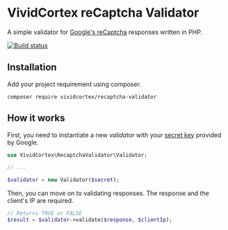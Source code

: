 VividCortex reCaptcha Validator
===============================

A simple validator for [Google's reCaptcha](https://developers.google.com/recaptcha/) responses written in PHP.

[![Build status](https://circleci.com/gh/VividCortex/php-recaptcha-validator.png)](https://circleci.com/gh/VividCortex/php-recaptcha-validator)


Installation
------------

Add your project requirement using composer.

```
composer require vividcortex/recaptcha-validator
```

How it works
------------

First, you need to instantiate a new _validator_ with your [secret key](http://www.google.com/recaptcha/admin) provided by Google.

```php
use VividCortex\RecaptchaValidator\Validator;

// ...

$validator = new Validator($secret);
```

Then, you can move on to validating responses. The response and the client's IP are required.

```php
// Returns TRUE or FALSE
$result = $validator->validate($response, $clientIp);
```
